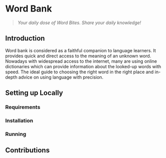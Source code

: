 # Word Bank

> _Your daily dose of Word Bites. Share your daily knowledge!_

## Introduction

Word bank is considered as a faithful companion to language learners. It provides quick and direct access to the meaning of an unknown word. Nowadays with widespread access to the internet, many are using online dictionaries which can provide information about the looked-up words with speed. The ideal guide to choosing the right word in the right place and in-depth advice on using language with precision.

## Setting up Locally

### Requirements

### Installation

### Running

## Contributions
